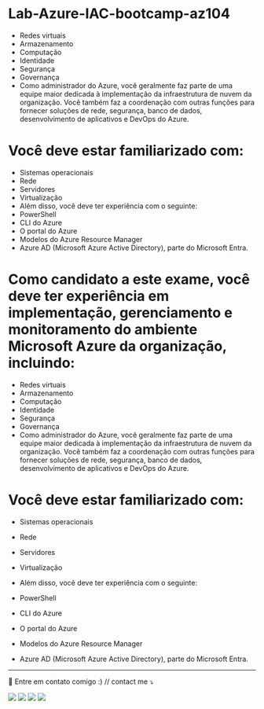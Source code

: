 # Lab-Azure-IAC-bootcamp-az104

- Redes virtuais
- Armazenamento
- Computação
- Identidade
- Segurança
- Governança
- Como administrador do Azure, você geralmente faz parte de uma equipe maior dedicada à implementação da infraestrutura de nuvem da organização. Você também faz a coordenação com outras funções para fornecer soluções de rede, segurança, banco de dados, desenvolvimento de aplicativos e DevOps do Azure.

# Você deve estar familiarizado com:

- Sistemas operacionais
- Rede
- Servidores
- Virtualização
- Além disso, você deve ter experiência com o seguinte:
- PowerShell
- CLI do Azure
- O portal do Azure
- Modelos do Azure Resource Manager
- Azure AD (Microsoft Azure Active Directory), parte do Microsoft Entra.

# Como candidato a este exame, você deve ter experiência em implementação, gerenciamento e monitoramento do ambiente Microsoft Azure da organização, incluindo:

- Redes virtuais
- Armazenamento
- Computação
- Identidade
- Segurança
- Governança
- Como administrador do Azure, você geralmente faz parte de uma equipe maior dedicada à implementação da infraestrutura de nuvem da organização. Você também faz a coordenação com outras funções para fornecer soluções de rede, segurança, banco de dados, desenvolvimento de aplicativos e DevOps do Azure.

 # Você deve estar familiarizado com:

- Sistemas operacionais
- Rede
- Servidores
- Virtualização
- Além disso, você deve ter experiência com o seguinte:

- PowerShell
- CLI do Azure
- O portal do Azure
- Modelos do Azure Resource Manager
- Azure AD (Microsoft Azure Active Directory), parte do Microsoft Entra.
___________________________________________________________________________________________________________________________________________________
💌 Entre em contato comigo :) // contact me ⤵
</p>

<p align="left">
  <a href="mailto:brunosantosc1@gmail.com" alt="Gmail">
  <img src="https://img.shields.io/badge/-Gmail-%23333?style=for-the-badge&logo=gmail&logoColor=white" target="_blank"></a>
  <a href="https://www.linkedin.com/in/brunosantos88" target="_blank"><img src="https://img.shields.io/badge/-LinkedIn-%230077B5?style=for-the-badge&logo=linkedin&logoColor=white" target="_blank"></a>
   <a href="https://wa.me/+5513991353329" target="_blank">
   <img src="https://img.shields.io/badge/WhatsApp-25D366?style=for-the-badge&logo=whatsapp&logoColor=white"></a>
   <a href="https://t.me/BrunoSantos88" target="_blank"><img src="https://img.shields.io/badge/Telegram-2CA5E0?style=for-the-badge&logo=telegram&logoColor=white"     target="_blank"></a> 
